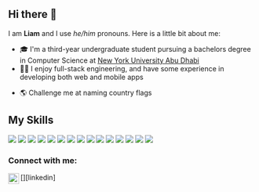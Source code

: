 ## Hi there 👋

I am **Liam** and I use *he/him* pronouns. Here is a little bit about me:

- 🎓 I'm a third-year undergraduate student pursuing a bachelors degree in Computer Science at [New York University Abu Dhabi](https://nyuad.nyu.edu/en/)
- 👨‍💻 I enjoy full-stack engineering, and have some experience in developing both web and mobile apps
<!-- - 🚀 I will be returning to [Apollo GraphQL](https://www.apollographql.com/) after graduation to help build tools for the future of APIs -->
- 🌎 Challenge me at naming country flags


## My Skills
<img src="https://img.shields.io/badge/Javascript%20-%23323330.svg?&style=flat-square&logo=javascript&logoColor=%23F7DF1E"/> <img src="https://img.shields.io/badge/React%20-%2320232a.svg?&style=flat-square&logo=react&logoColor=%2361DAFB"/> <img src="https://img.shields.io/badge/React_Native%20-%2320232a.svg?&style=flat-square&logo=react&logoColor=%2361DAFB"/> <img src="https://img.shields.io/badge/Redux%20-%23764ABC.svg?&style=flat-square&logo=redux&logoColor=white%22" /> <img src="https://img.shields.io/badge/Node.js%20-%2343853D.svg?&style=flat-square&logo=node.js&logoColor=white"/> <img src="https://img.shields.io/badge/Express.js%20-%23404d59.svg?&style=flat-square"/> <img src ="https://img.shields.io/badge/MongoDB-%234ea94b.svg?&style=flat-square&logo=mongodb&logoColor=white"/> <img src="https://img.shields.io/badge/HTML5%20-%23E34F26.svg?&style=flat-square&logo=html5&logoColor=white"/> <img src="https://img.shields.io/badge/CSS3%20-%231572B6.svg?&style=flat-square&logo=css3&logoColor=white"/> <img src ="https://img.shields.io/badge/Postgres-%23316192.svg?&style=flat-square&logo=postgresql&logoColor=white"/> <img src="https://img.shields.io/badge/C%20-%2300599C.svg?&style=flat-square&logo=c&logoColor=white"/> <img src="https://img.shields.io/badge/Java-%23ED8B00.svg?&style=flat-square&logo=java&logoColor=white"/> <img src="https://img.shields.io/badge/Python%20-%2314354C.svg?&style=flat-square&logo=python&logoColor=white"/> <img src="https://img.shields.io/badge/git%20-%23F05032.svg?&style=flat-square&logo=git&logoColor=white" /> <img src="https://img.shields.io/badge/github%20-%23121011.svg?&style=flat-square&logo=github&logoColor=white"/>

### Connect with me:

[<img align="left" alt="llamallamadingo | LinkedIn" width="22px" src="https://cdn.jsdelivr.net/npm/simple-icons@v3/icons/linkedin.svg" />][linkedin]

<br />
